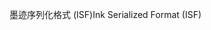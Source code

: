<span data-ttu-id="b3e4f-101">墨迹序列化格式 (ISF)</span><span class="sxs-lookup"><span data-stu-id="b3e4f-101">Ink Serialized Format (ISF)</span></span>